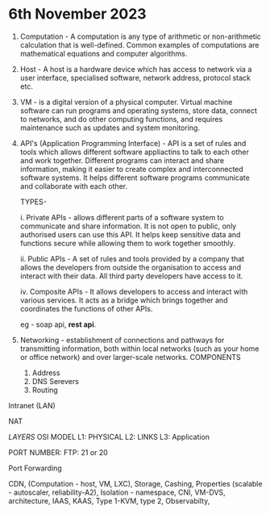 # 6th November 2023
1. Computation - A computation is any type of arithmetic or non-arithmetic calculation that is well-defined. Common examples of computations are mathematical equations and computer algorithms.
   
3. Host - A host is a hardware device which has access to network via a user interface, specialised software, network address, protocol stack etc.
   
5. VM - is a digital version of a physical computer. Virtual machine software can run programs and operating systems, store data, connect to networks, and do other computing functions, and requires maintenance such as updates and system monitoring.
   
7. API's (Application Programming Interface) - API is a set of rules and tools which allows different software appliactins to talk to each other and work together. Different programs can interact and share information, making it easier to create complex and interconnected software systems. It helps different software programs communicate and collaborate with each other.
   
   TYPES-
   
   i. Private APIs - allows different parts of a software system to communicate and share information. It is not open to public, only authorised users can use this API. It helps keep sensitive data and functions secure while allowing them to work together smoothly.

   ii. Public APIs - A set of rules and tools provided by a company that allows the developers from outside the organisation to access and interact with their data. All third party developers have access to it.
   
   iv. Composite APIs - It allows developers to access and interact with various services. It acts as a bridge which brings together and coordinates the functions of other APIs.
   
   eg - soap api, **rest api**.

8. Networking - establishment of connections and pathways for transmitting information, both within local networks (such as your home or office network) and over larger-scale networks.
    COMPONENTS
      1. Address
      2. DNS Serevers
      3. Routing
  
Intranet (LAN)

NAT

*LAYERS*
OSI MODEL
L1: PHYSICAL
L2: LINKS
L3: Application


PORT NUMBER:
FTP: 21 or 20

Port Forwarding



   
   













CDN, (Computation - host, VM, LXC), Storage, Cashing, Properties (scalable - autoscaler, reliability-A2), Isolation - namespace, CNI, VM-DVS, architecture, IAAS, KAAS, Type 1-KVM, type 2, Observabilty,
